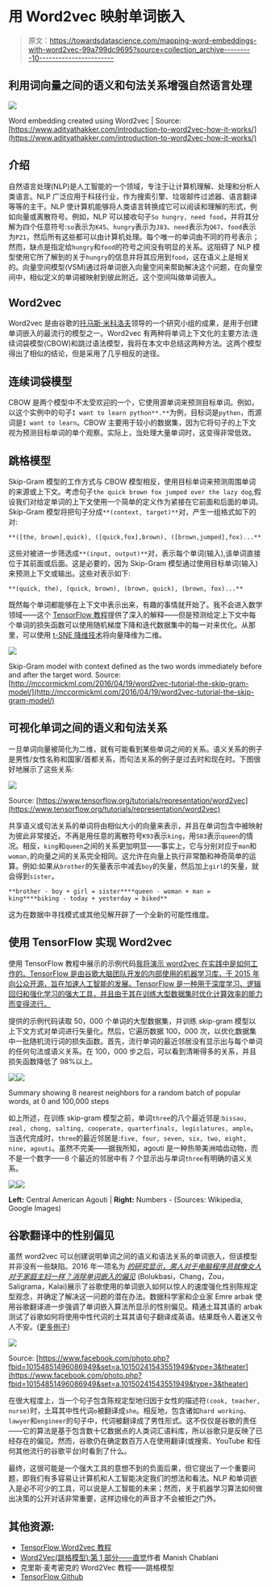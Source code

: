 # 用 Word2vec 映射单词嵌入

> 原文：<https://towardsdatascience.com/mapping-word-embeddings-with-word2vec-99a799dc9695?source=collection_archive---------10----------------------->

## 利用词向量之间的语义和句法关系增强自然语言处理

![](img/702562667bd06363b4cf9e53a6a4cc30.png)

Word embedding created using Word2vec | Source: [https://www.adityathakker.com/introduction-to-word2vec-how-it-works/](https://www.adityathakker.com/introduction-to-word2vec-how-it-works/)

## 介绍

自然语言处理(NLP)是人工智能的一个领域，专注于让计算机理解、处理和分析人类语言。NLP 广泛应用于科技行业，作为搜索引擎、垃圾邮件过滤器、语言翻译等等的主干。NLP 使计算机能够将人类语言转换成它可以阅读和理解的形式，例如向量或离散符号。例如，NLP 可以接收句子`So hungry, need food`，并将其分解为四个任意符号:`so`表示为`K45`、`hungry`表示为`J83`、`need`表示为`Q67`、`food`表示为`P21`，然后所有这些都可以由计算机处理。每个唯一的单词由不同的符号表示；然而，缺点是指定给`hungry`和`food`的符号之间没有明显的关系。这阻碍了 NLP 模型使用它所了解到的关于`hungry`的信息并将其应用到`food`，这在语义上是相关的。向量空间模型(VSM)通过将单词嵌入向量空间来帮助解决这个问题，在向量空间中，相似定义的单词被映射到彼此附近。这个空间叫做单词嵌入。

## Word2vec

Word2vec 是由谷歌的[托马斯·米科洛夫](https://arxiv.org/pdf/1310.4546.pdf)领导的一个研究小组的成果，是用于创建单词嵌入的最流行的模型之一。Word2vec 有两种将单词上下文化的主要方法:连续词袋模型(CBOW)和跳过语法模型，我将在本文中总结这两种方法。这两个模型得出了相似的结论，但是采用了几乎相反的途径。

## 连续词袋模型

CBOW 是两个模型中不太受欢迎的一个，它使用源单词来预测目标单词。例如，以这个实例中的句子`I want to learn python**.**`为例，目标词是`python`，而源词是`I want to learn`。CBOW 主要用于较小的数据集，因为它将句子的上下文视为预测目标单词的单个观察。实际上，当处理大量单词时，这变得非常低效。

## 跳格模型

Skip-Gram 模型的工作方式与 CBOW 模型相反，使用目标单词来预测周围单词的来源或上下文。考虑句子`the quick brown fox jumped over the lazy dog`,假设我们对给定单词的上下文使用一个简单的定义作为紧接在它前面和后面的单词。Skip-Gram 模型将把句子分成`**(context, target)**`对，产生一组格式如下的对:

`**([the, brown],quick), ([quick,fox],brown), ([brown,jumped],fox)...**`

这些对被进一步筛选成`**(input, output)**`对，表示每个单词(输入),该单词直接位于其前面或后面。这是必要的，因为 Skip-Gram 模型通过使用目标单词(输入)来预测上下文或输出。这些对表示如下:

`**(quick, the), (quick, brown), (brown, quick), (brown, fox)...**`

既然每个单词都能够在上下文中表示出来，有趣的事情就开始了。我不会进入数学领域——这个 [TensorFlow 教程](https://www.tensorflow.org/tutorials/representation/word2vec)提供了深入的解释——但是预测给定上下文中每个单词的损失函数可以使用随机梯度下降和迭代数据集中的每一对来优化。从那里，可以使用 [t-SNE 降维技术](https://lvdmaaten.github.io/tsne/)将向量降维为二维。

![](img/7bd4583949923d1161a684745d617963.png)

Skip-Gram model with context defined as the two words immediately before and after the target word. Source: [http://mccormickml.com/2016/04/19/word2vec-tutorial-the-skip-gram-model/](http://mccormickml.com/2016/04/19/word2vec-tutorial-the-skip-gram-model/)

## 可视化单词之间的语义和句法关系

一旦单词向量被简化为二维，就有可能看到某些单词之间的关系。语义关系的例子是男性/女性名称和国家/首都关系，而句法关系的例子是过去时和现在时。下图很好地展示了这些关系:

![](img/64e02665371d4d3ca0dada998e8ebe8f.png)

Source: [https://www.tensorflow.org/tutorials/representation/word2vec](https://www.tensorflow.org/tutorials/representation/word2vec)

共享语义或句法关系的单词将由相似大小的向量来表示，并且在单词包含中被映射为彼此非常接近。不再是用任意的离散符号`K93`表示`king`，用`S83`表示`queen`的情况。相反，`king`和`queen`之间的关系更加明显——事实上，它与分别对应于`man`和`woman,`的向量之间的关系完全相同。这允许在向量上执行非常酷和神奇简单的运算。例如:如果从`brother`的矢量表示中减去`boy`的矢量，然后加上`girl`的矢量，就会得到`sister`。

```
**brother - boy + girl = sister****queen - woman + man = king****biking - today + yesterday = biked**
```

这为在数据中寻找模式或其他见解开辟了一个全新的可能性维度。

## 使用 TensorFlow 实现 Word2vec

使用 TensorFlow 教程中展示的示例代码[我将演示 word2vec 在实践中是如何工作的。TensorFlow 是由谷歌大脑团队开发的内部使用的机器学习库，于 2015 年向公众开源，旨在加速人工智能的发展。TensorFlow 是一种用于深度学习、逻辑回归和强化学习的强大工具，并且由于其在训练大型数据集时优化计算效率的能力而变得流行。](https://github.com/tensorflow/tensorflow/blob/r1.10/tensorflow/examples/tutorials/word2vec/word2vec_basic.py)

提供的示例代码读取 50，000 个单词的大型数据集，并训练 skip-gram 模型以上下文方式对单词进行矢量化。然后，它遍历数据 100，000 次，以优化数据集中一批随机流行词的损失函数。首先，流行单词的最近邻居没有显示出与每个单词的任何句法或语义关系。在 100，000 步之后，可以看到清晰得多的关系，并且损失函数降低了 98%以上。

![](img/58dc078431c632c0d84bacefb49dd286.png)![](img/90c333b8dd28aee62e5e2df560c019e6.png)

Summary showing 8 nearest neighbors for a random batch of popular words, at 0 and 100,000 steps

如上所述，在训练 skip-gram 模型之前，单词`three`的八个最近邻是:`bissau, zeal, chong, salting, cooperate, quarterfinals, legislatures, ample`。当迭代完成时，`three`的最近邻居是:`five, four, seven, six, two, eight, nine, agouti`。虽然不完美——据我所知，agouti 是一种热带美洲啮齿动物，而不是一个数字——8 个最近的邻居中有 7 个显示出与单词`three`有明确的语义关系。

![](img/c08141949e20143d00de85f88274b105.png)![](img/3a35b3779ad9f0ae5984d09ade02208e.png)

**Left:** Central American Agouti | **Right:** Numbers - (Sources: Wikipedia, Google Images)

## 谷歌翻译中的性别偏见

虽然 word2vec 可以创建说明单词之间的语义和语法关系的单词嵌入，但该模型并非没有一些缺陷。2016 年一项名为 [*的研究显示，男人对于电脑程序员就像女人对于家庭主妇一样？消除单词嵌入的偏见*](https://arxiv.org/abs/1607.06520) (Bolukbasi，Chang，Zou，Saligrama，Kalai)展示了谷歌使用的单词嵌入如何以惊人的速度强化性别陈规定型观念，并确定了解决这一问题的潜在办法。数据科学家和企业家 Emre arbak 使用谷歌翻译进一步强调了单词嵌入算法所显示的性别偏见。精通土耳其语的 arbak 测试了谷歌如何将使用中性代词的土耳其语句子翻译成英语。结果既令人着迷又令人不安。([更多例子](https://translate.google.com/#tr/en/o%20bir%20asker%0Ao%20bir%20%C3%B6%C4%9Fretmen%0Ao%20bir%20doktor%0Ao%20bir%20hem%C5%9Fire%0A%0Ao%20bir%20yazar%0Ao%20bir%20kopek%0Ao%20bir%20dad%C4%B1%0Ao%20bir%20kedi%0A%0Ao%20bir%20ba%C5%9Fkan%0Ao%20bir%20giri%C5%9Fimci%0Ao%20bir%20%C5%9Eark%C4%B1c%C4%B1%0Ao%20bir%20%C3%96%C4%9Frenci%0Ao%20bir%20Terc%C3%BCman%0A%0Ao%20%C3%A7al%C4%B1%C5%9Fkan%0Ao%20tembel%0A%0Ao%20bir%20ressam%0Ao%20bir%20kuaf%C3%B6r%0Ao%20bir%20garson%0Ao%20bir%20m%C3%BChendis%0Ao%20bir%20mimar%0Ao%20bir%20Sanat%C3%A7%C4%B1%0Ao%20bir%20sekreter%0Ao%20bir%20di%C5%9F%C3%A7i%0Ao%20bir%20%C3%A7i%C3%A7ek%C3%A7i%0Ao%20bir%20muhasebeci%0Ao%20bir%20f%C4%B1r%C4%B1nc%C4%B1%0Ao%20bir%20Avukat%0Ao%20bir%20dans%C3%B6z%0Ao%20bir%20polis%0A%0Ao%20g%C3%BCzel%0Ao%20%C3%A7ok%20g%C3%BCzel%0Ao%20%C3%A7irkin%0Ao%20k%C3%BC%C3%A7%C3%BCk%0Ao%20ya%C5%9Fl%C4%B1%0A%0Ao%20kuvvetli%0Ao%20zay%C4%B1f%0Ao%20k%C3%B6t%C3%BCmser%0Ao%20iyimser))

![](img/03fbd0cca52c6cc44f70306a0f4bffc1.png)

Source: [https://www.facebook.com/photo.php?fbid=10154851496086949&set=a.10150241543551949&type=3&theater](https://www.facebook.com/photo.php?fbid=10154851496086949&set=a.10150241543551949&type=3&theater)

在很大程度上，当一个句子包含陈规定型地归因于女性的描述符`(cook, teacher, nurse)`时，土耳其中性代词`o`被翻译成`she`。相反地，包含诸如`hard working`、`lawyer`和`engineer`的句子中，代词被翻译成了男性形式。这不仅仅是谷歌的责任——它的算法是基于包含数十亿数据点的人类词汇语料库，所以谷歌只是反映了已经存在的偏见。然而，谷歌仍在确定数百万人在使用翻译(或搜索、YouTube 和任何其他流行的谷歌平台)时看到了什么。

最终，这很可能是一个强大工具的意想不到的负面后果，但它提出了一个重要问题，即我们有多容易让计算机和人工智能决定我们的想法和看法。NLP 和单词嵌入是必不可少的工具，可以说是人工智能的未来；然而，关于机器学习算法如何做出决策的公开对话非常重要，这样边缘化的声音才不会被拒之门外。

## 其他资源:

*   [TensorFlow Word2vec 教程](https://www.tensorflow.org/tutorials/representation/word2vec)
*   [Word2Vec(跳格模型):第 1 部分——直觉](/word2vec-skip-gram-model-part-1-intuition-78614e4d6e0b)作者 Manish Chablani
*   克里斯·麦考密克的 Word2Vec 教程——跳格模型
*   [TensorFlow Github](https://github.com/tensorflow/tensorflow/tree/r1.10)